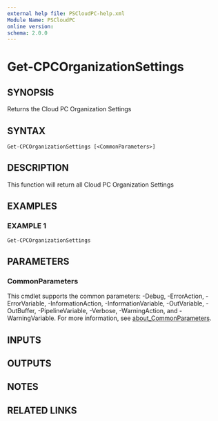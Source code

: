 ```yaml
---
external help file: PSCloudPC-help.xml
Module Name: PSCloudPC
online version:
schema: 2.0.0
---
```


# Get-CPCOrganizationSettings

## SYNOPSIS
Returns the Cloud PC Organization Settings

## SYNTAX

```
Get-CPCOrganizationSettings [<CommonParameters>]
```

## DESCRIPTION
This function will return all Cloud PC Organization Settings

## EXAMPLES

### EXAMPLE 1
```
Get-CPCOrganizationSettings
```

## PARAMETERS

### CommonParameters
This cmdlet supports the common parameters: -Debug, -ErrorAction, -ErrorVariable, -InformationAction, -InformationVariable, -OutVariable, -OutBuffer, -PipelineVariable, -Verbose, -WarningAction, and -WarningVariable. For more information, see [about_CommonParameters](http://go.microsoft.com/fwlink/?LinkID=113216).

## INPUTS

## OUTPUTS

## NOTES

## RELATED LINKS
